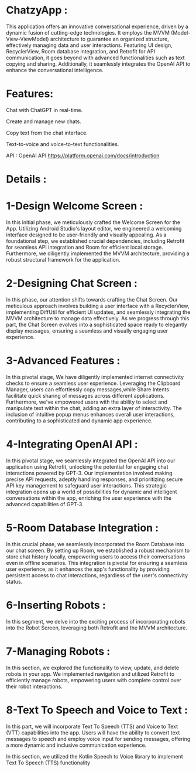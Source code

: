 # ChatzyApp :
This application offers an innovative conversational experience, driven by a dynamic fusion of cutting-edge technologies. It employs the MVVM (Model-View-ViewModel) architecture to guarantee an organized structure,
effectively managing data and user interactions. Featuring UI design, RecyclerView, Room database integration, and Retrofit for API communication, it goes beyond with advanced functionalities such as text copying 
and sharing. Additionally, it seamlessly integrates the OpenAI API to enhance the conversational intelligence.

# Features:

Chat with ChatGPT in real-time.

Create and manage new chats.

Copy text from the chat interface.

Text-to-voice and voice-to-text functionalities.

API : OpenAI API https://platform.openai.com/docs/introduction

# Details :

# 1-Design Welcome Screen :

In this initial phase, we meticulously crafted the Welcome Screen for the App. Utilizing Android Studio's layout editor, we engineered a welcoming interface designed to be user-friendly and visually appealing. 
As a foundational step, we established crucial dependencies, including Retrofit for seamless API integration and Room for efficient local storage. Furthermore, we diligently implemented the MVVM architecture,
providing a robust structural framework for the application.

# 2-Designing Chat Screen :

In this phase, our attention shifts towards crafting the Chat Screen. Our meticulous approach involves building a user interface with a RecyclerView, implementing DiffUtil for efficient UI updates, and seamlessly
integrating the MVVM architecture to manage data effectively. As we progress through this part, the Chat Screen evolves into a sophisticated space ready to elegantly display messages, ensuring a seamless and 
visually engaging user experience.

# 3-Advanced Features :

In this pivotal stage, We have diligently implemented internet connectivity checks to ensure a seamless user experience. Leveraging the Clipboard Manager, users can effortlessly copy messages,while Share Intents 
facilitate quick sharing of messages across different applications. Furthermore, we've empowered users with the ability to select and manipulate text within the chat, adding an extra layer of interactivity. 
The inclusion of intuitive popup menus enhances overall user interactions, contributing to a sophisticated and dynamic app experience.

# 4-Integrating OpenAI API :

In this pivotal stage, we seamlessly integrated the OpenAI API into our application using Retrofit, unlocking the potential for engaging chat interactions powered by GPT-3. Our implementation involved making 
precise API requests, adeptly handling responses, and prioritizing secure API key management to safeguard user interactions. This strategic integration opens up a world of possibilities for dynamic and intelligent
conversations within the app, enriching the user experience with the advanced capabilities of GPT-3.

# 5-Room Database Integration :

In this crucial phase, we seamlessly incorporated the Room Database into our chat screen. By setting up Room, we established a robust mechanism to store chat history locally, empowering users to access their conversations even in offline scenarios. This integration is pivotal for ensuring a seamless user experience, as it enhances the app's functionality by providing persistent access to chat interactions, regardless of the user's connectivity status.

# 6-Inserting Robots : 

In this segment, we delve into the exciting process of incorporating robots into the Robot Screen, leveraging both Retrofit and the MVVM architecture.

# 7-Managing Robots :

In this section, we explored the functionality to view, update, and delete robots in your app. We implemented navigation and utilized Retrofit to efficiently manage robots, empowering users with complete control over their robot interactions.

# 8-Text To Speech and Voice to Text : 

In this part, we will incorporate Text To Speech (TTS) and Voice to Text (VTT) capabilities into the app. Users will have the ability to convert text messages to speech and employ voice input for sending messages, offering a more dynamic and inclusive communication experience.

In this section, we utilized the Kotlin Speech to Voice library to implement Text To Speech (TTS) functionality 







